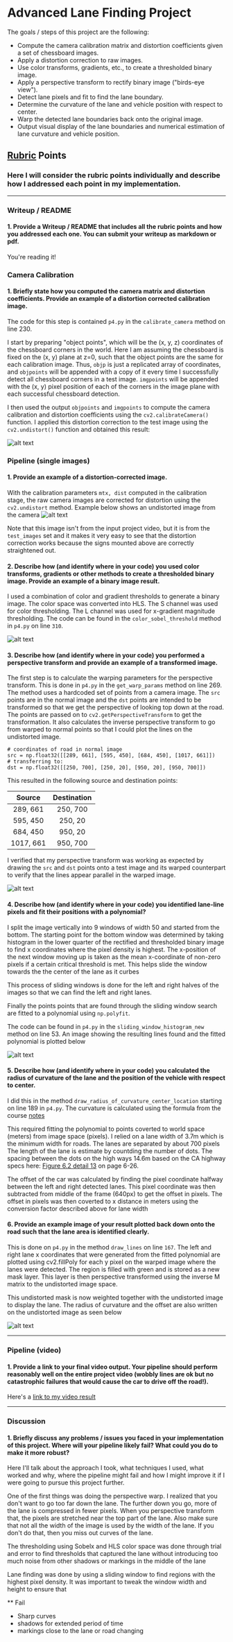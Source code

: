 # Advanced Lane Finding Project

The goals / steps of this project are the following:

* Compute the camera calibration matrix and distortion coefficients given a set of chessboard images.
* Apply a distortion correction to raw images.
* Use color transforms, gradients, etc., to create a thresholded binary image.
* Apply a perspective transform to rectify binary image ("birds-eye view").
* Detect lane pixels and fit to find the lane boundary.
* Determine the curvature of the lane and vehicle position with respect to center.
* Warp the detected lane boundaries back onto the original image.
* Output visual display of the lane boundaries and numerical estimation of lane curvature and vehicle position.

[//]: # (Image References)

[camera_calibrate]: ./writeup/calibration.png "Undistorted"
[road_transformed]: ./writeup/camera_undistortion.png "Road Transformed"
[threshold_image]: ./writeup/threshold_test3.jpg "Binary Example"
[warped_image]: ./writeup/warped_image.png "Warp Example"
[fitted_lanes]: ./writeup/fitted_lanes.jpg "Fit Visual"
[final_output]: ./writeup/final-lanes.png "Output"
[video1]: ./output_project_video.mp4 "Video"

## [Rubric](https://review.udacity.com/#!/rubrics/571/view) Points
### Here I will consider the rubric points individually and describe how I addressed each point in my implementation.

---
### Writeup / README

#### 1. Provide a Writeup / README that includes all the rubric points and how you addressed each one.  You can submit your writeup as markdown or pdf.

You're reading it!
### Camera Calibration

#### 1. Briefly state how you computed the camera matrix and distortion coefficients. Provide an example of a distortion corrected calibration image.

The code for this step is contained `p4.py` in the `calibrate_camera` method on line 230.

I start by preparing "object points", which will be the (x, y, z) coordinates of the chessboard corners in the world. Here I am assuming the chessboard is fixed on the (x, y) plane at z=0, such that the object points are the same for each calibration image.  Thus, `objp` is just a replicated array of coordinates, and `objpoints` will be appended with a copy of it every time I successfully detect all chessboard corners in a test image.  `imgpoints` will be appended with the (x, y) pixel position of each of the corners in the image plane with each successful chessboard detection.

I then used the output `objpoints` and `imgpoints` to compute the camera calibration and distortion coefficients using the `cv2.calibrateCamera()` function.  I applied this distortion correction to the test image using the `cv2.undistort()` function and obtained this result:

![alt text][camera_calibrate]

### Pipeline (single images)

#### 1. Provide an example of a distortion-corrected image.
With the calibration parameters `mtx, dist` computed in the calibration stage, the raw camera images are corrected for distortion using the `cv2.undistort` method. Example below shows an undistorted image from the camera
![alt text][road_transformed]

Note that this image isn't from the input project video, but it is from the `test_images` set and it makes it very easy to see that the distortion correction works because the signs mounted above are correctly straightened out.

#### 2. Describe how (and identify where in your code) you used color transforms, gradients or other methods to create a thresholded binary image.  Provide an example of a binary image result.
I used a combination of color and gradient thresholds to generate a binary image.  The color space was converted into HLS. The S channel was used for color thresholding. The L channel was used for x-gradient magnitude thresholding. The code can be found in the `color_sobel_threshold` method in `p4.py` on line `310`.

![alt text][threshold_image]

#### 3. Describe how (and identify where in your code) you performed a perspective transform and provide an example of a transformed image.

The first step is to calculate the warping parameters for the perspective transform. This is done in `p4.py` in the `get_warp_params` method on line 269. The method uses a hardcoded set of points from a camera image. The `src` points are in the normal image and the `dst` points are intended to be transformed so that we get the perspective of looking top down at the road. The points are passed on to `cv2.getPerspectiveTransform` to get the transformation. It also calculates the inverse perspective transform to go from warped to normal points so that I could plot the lines on the undistorted image.

```
# coordinates of road in normal image
src = np.float32([[289, 661], [595, 450], [684, 450], [1017, 661]])
# transferring to:
dst = np.float32([[250, 700], [250, 20], [950, 20], [950, 700]])
```
This resulted in the following source and destination points:

| Source        | Destination   |
|:-------------:|:-------------:|
| 289, 661      | 250, 700      |
| 595, 450      | 250, 20       |
| 684, 450      | 950, 20     |
| 1017, 661     | 950, 700     |

I verified that my perspective transform was working as expected by drawing the `src` and `dst` points onto a test image and its warped counterpart to verify that the lines appear parallel in the warped image.

![alt text][warped_image]

#### 4. Describe how (and identify where in your code) you identified lane-line pixels and fit their positions with a polynomial?

I split the image vertically into 9 windows of width 50 and started from the bottom. The starting point for the bottom window was determined by taking histogram in the lower quarter of the rectified and thresholded binary image to find x coordinates where the pixel density is highest. The x-position of the next window moving up is taken as the mean x-coordinate of non-zero pixels if a certain critical threshold is met. This helps slide the window towards the the center of the lane as it curbes

This process of sliding windows is done for the left and right halves of the images so that we can find the left and right lanes.

Finally the points points that are found through the sliding window search are fitted to a polynomial using `np.polyfit`.

The code can be found in `p4.py` in the `sliding_window_histogram_new` method on line 53. An image showing the resulting lines found and the fitted polynomial is plotted below

![alt text][fitted_lanes]

#### 5. Describe how (and identify where in your code) you calculated the radius of curvature of the lane and the position of the vehicle with respect to center.

I did this in the method `draw_radius_of_curvature_center_location` starting on line 189 in `p4.py`. The curvature is calculated using the formula from the course [notes](https://classroom.udacity.com/nanodegrees/nd013/parts/fbf77062-5703-404e-b60c-95b78b2f3f9e/modules/2b62a1c3-e151-4a0e-b6b6-e424fa46ceab/lessons/40ec78ee-fb7c-4b53-94a8-028c5c60b858/concepts/2f928913-21f6-4611-9055-01744acc344f)

This required fitting the polynomial to points coverted to world space (meters) from image space (pixels). I relied on a lane width of 3.7m which is the minimum width for roads. The lanes are separated by about 700 pixels
The length of the lane is estimate by countding the number of dots. The spacing between the dots on the high ways 14.6m based on the CA highway specs here: [Figure 6.2 detail 13](http://www.dot.ca.gov/trafficops/camutcd/docs/TMChapter6.pdf) on page 6-26.

The offset of the car was calculated by finding the pixel coordinate halfway between the left and right detected lanes. This pixel coordinate was then subtracted from middle of the frame (640px) to get the offset in pixels. The offset in pixels was then coverted to x distance in meters using the conversion factor described above for lane width

#### 6. Provide an example image of your result plotted back down onto the road such that the lane area is identified clearly.

This is done on `p4.py` in the method `draw_lines` on line `167`. The left and right lane x coordinates that were generated from the fitted polynomial are plotted using cv2.fillPoly for each y pixel on the warped image where the lanes were detected. The region is filled with green and is stored as a new mask layer. This layer is then perspective transformed using the inverse M matrix to the undistorted image space.

This undistorted mask is now weighted together with the undistorted image to display the lane. The radius of curvature and the offset are also written on the undistorted image as seen below

![alt text][final_output]

---

### Pipeline (video)

#### 1. Provide a link to your final video output.  Your pipeline should perform reasonably well on the entire project video (wobbly lines are ok but no catastrophic failures that would cause the car to drive off the road!).

Here's a [link to my video result](./output_project_video.mp4)

---

### Discussion

#### 1. Briefly discuss any problems / issues you faced in your implementation of this project.  Where will your pipeline likely fail?  What could you do to make it more robust?

Here I'll talk about the approach I took, what techniques I used, what worked and why, where the pipeline might fail and how I might improve it if I were going to pursue this project further.

One of the first things was doing the perspective warp. I realized that you don't want to go too far down the lane. The further down you go, more of the lane is compressed in fewer pixels. When you perspective transform that, the pixels are stretched near the top part of the lane. Also make sure that not all the width of the image is used by the width of the lane. If you don't do that, then you miss out curves of the lane.

The thresholding using Sobelx and HLS color space was done through trial and error to find thresholds that captured the lane without introducing too much noise from other shadows or markings in the middle of the lane

Lane finding was done by using a sliding window to find regions with the highest pixel density. It was important to tweak the window width and height to ensure that


** Fail
* Sharp curves
* shadows for extended period of time
* markings close to the lane or road changing

